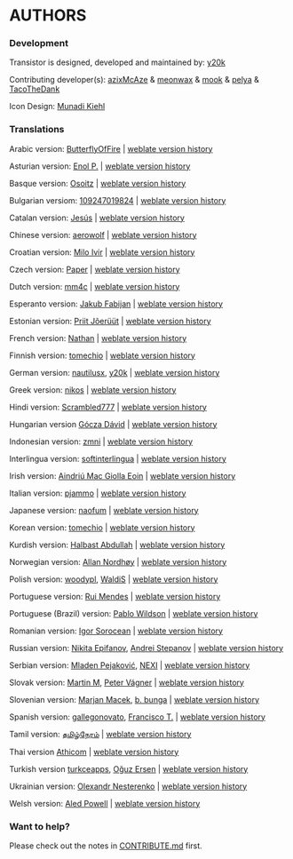 AUTHORS
=======

### Development
Transistor is designed, developed and maintained by: [y20k](https://codeberg.org/y20k)

Contributing developer(s): [azixMcAze](https://github.com/azixMcAze) & [meonwax](https://github.com/meonwax) & [mook](https://github.com/mook) & [pelya](https://github.com/pelya) & [TacoTheDank](https://github.com/TacoTheDank)

Icon Design: [Munadi Kiehl](https://github.com/munadikieh)

### Translations
Arabic version: [ButterflyOfFire](https://hosted.weblate.org/user/boffire/) | [weblate version history](https://hosted.weblate.org/changes/?lang=ar&project=transistor)

Asturian version: [Enol P.](https://hosted.weblate.org/user/enolp/) | [weblate version history](https://hosted.weblate.org/changes/?lang=ast&project=transistor)

Basque version: [Osoitz](https://hosted.weblate.org/user/osoitz/) | [weblate version history](https://hosted.weblate.org/changes/?lang=eu&project=transistor)

Bulgarian versiom: [109247019824](https://hosted.weblate.org/user/109247019824) | [weblate version history](https://hosted.weblate.org/changes/?lang=bg&project=transistor)

Catalan version: [Jesús](https://hosted.weblate.org/user/zagur/) | [weblate version history](https://hosted.weblate.org/changes/?lang=ca&project=transistor)

Chinese version: [aerowolf](https://hosted.weblate.org/user/aerowolf/) | [weblate version history](https://hosted.weblate.org/changes/?lang=zh_Hans&project=transistor)

Croatian version: [Milo Ivir](https://hosted.weblate.org/user/milotype/) | [weblate version history](https://hosted.weblate.org/changes/?lang=hr&project=transistor)

Czech version: [Paper](https://hosted.weblate.org/user/Paper/) | [weblate version history](https://hosted.weblate.org/changes/?lang=cs&project=transistor)

Dutch version: [mm4c](https://hosted.weblate.org/user/mm4c/) | [weblate version history](https://hosted.weblate.org/changes/?lang=nl&project=transistor)

Esperanto version: [Jakub Fabijan](https://hosted.weblate.org/user/JakubFabijan/) | [weblate version history](https://hosted.weblate.org/changes/?lang=eo&project=transistor)

Estonian version: [Priit Jõerüüt](https://hosted.weblate.org/user/jrthwlate/) | [weblate version history](https://hosted.weblate.org/changes/?lang=est&project=transistor)

French version: [Nathan](https://hosted.weblate.org/user/NathanBnm/) | [weblate version history](https://hosted.weblate.org/changes/?lang=fr&project=transistor)

Finnish version: [tomechio](https://hosted.weblate.org/user/tomechio/) | [weblate version history](https://hosted.weblate.org/changes/?lang=fi&project=transistor)

German version: [nautilusx](https://hosted.weblate.org/user/nautilusx/), [y20k](https://codeberg.org/y20k) | [weblate version history](https://hosted.weblate.org/changes/?lang=de&project=transistor)

Greek version: [nikos](https://hosted.weblate.org/user/nikoss/) | [weblate version history](https://hosted.weblate.org/changes/?lang=el&project=transistor)

Hindi version: [Scrambled777](https://hosted.weblate.org/user/Scrambled777/) | [weblate version history](https://hosted.weblate.org/changes/?lang=hi&project=transistor)

Hungarian version [Gócza Dávid](https://hosted.weblate.org/user/gczdvd/) | [weblate version history](https://hosted.weblate.org/changes/?lang=hu&project=transistor)

Indonesian version: [zmni](https://hosted.weblate.org/user/zmni/) | [weblate version history](https://hosted.weblate.org/changes/?lang=id&project=transistor)

Interlingua version: [softinterlingua](https://codeberg.org/softinterlingua) |  [weblate version history](https://hosted.weblate.org/changes/?lang=ia&project=transistor)

Irish version: [Aindriú Mac Giolla Eoin](https://hosted.weblate.org/user/aindriu80/) | [weblate version history](https://hosted.weblate.org/changes/browse/transistor/-/ga/)

Italian version: [pjammo](https://hosted.weblate.org/user/pjammo/) | [weblate version history](https://hosted.weblate.org/changes/?lang=it&project=transistor)

Japanese version: [naofum](https://hosted.weblate.org/user/naofum/) | [weblate version history](https://hosted.weblate.org/changes/?lang=ja&project=transistor)

Korean version: [tomechio](https://hosted.weblate.org/user/sarami/) | [weblate version history](https://hosted.weblate.org/changes/?lang=ko&project=transistor)

Kurdish version: [Halbast Abdullah](https://hosted.weblate.org/user/halbast/) | [weblate version history](https://hosted.weblate.org/changes/browse/transistor/-/ckb/)

Norwegian version: [Allan Nordhøy](https://hosted.weblate.org/user/kingu/) | [weblate version history](https://hosted.weblate.org/changes/?lang=nb_NO&project=transistor)

Polish version: [woodypl](https://hosted.weblate.org/user/woodypl/), [WaldiS](https://hosted.weblate.org/user/WaldiS/) | [weblate version history](https://hosted.weblate.org/changes/?lang=pl&project=transistor)

Portuguese version: [Rui Mendes](https://hosted.weblate.org/user/tonela/) |  [weblate version history](https://hosted.weblate.org/changes/?lang=pt&project=transistor)

Portuguese (Brazil) version: [Pablo Wildson](https://hosted.weblate.org/user/Karioca/) |  [weblate version history](https://hosted.weblate.org/changes/?lang=pt_BR&project=transistor)

Romanian version: [Igor Sorocean](https://hosted.weblate.org/user/ygorigor/) | [weblate version history](https://hosted.weblate.org/changes/?lang=ro&project=transistor)

Russian version: [Nikita Epifanov](https://hosted.weblate.org/user/Nikets/), [Andrei Stepanov](https://hosted.weblate.org/user/adem/) | [weblate version history](https://hosted.weblate.org/changes/?lang=ru&project=transistor)

Serbian version: [Mladen Pejaković](https://hosted.weblate.org/user/pejakm/), [NEXI](https://hosted.weblate.org/user/nexi/) | [weblate version history](https://hosted.weblate.org/changes/?lang=sr&project=transistor)

Slovak version: [Martin M](https://hosted.weblate.org/user/McLenin666/), [Peter Vágner](https://hosted.weblate.org/user/pvagner/) | [weblate version history](https://hosted.weblate.org/changes/?lang=sk&project=transistor)

Slovenian version: [Marjan Macek](https://hosted.weblate.org/user/macek/), [b. bunga](https://hosted.weblate.org/user/bungabunga/) | [weblate version history](https://hosted.weblate.org/changes/?lang=sl&project=transistor)

Spanish version: [gallegonovato](https://hosted.weblate.org/user/gallegonovato/), [Francisco T.](https://hosted.weblate.org/user/franciscot/) | [weblate version history](https://hosted.weblate.org/changes/?lang=es&project=transistor)

Tamil version: [தமிழ்நேரம்](https://hosted.weblate.org/user/TamilNeram/) | [weblate version history](https://hosted.weblate.org/changes/?lang=ta&project=transistor)

Thai version [Athicom](https://hosted.weblate.org/user/ViTy/) | [weblate version history](https://hosted.weblate.org/changes/?lang=th&project=transistor)

Turkish version [turkceapps](https://hosted.weblate.org/user/turkceapps/), [Oğuz Ersen](https://hosted.weblate.org/user/ersen/) | [weblate version history](https://hosted.weblate.org/changes/?lang=tr&project=transistor)

Ukrainian version: [Olexandr Nesterenko](https://hosted.weblate.org/user/burunduk/) | [weblate version history](https://hosted.weblate.org/changes/?lang=uk&project=transistor)

Welsh version: [Aled Powell](https://hosted.weblate.org/user/Cymrodor/) | [weblate version history](https://hosted.weblate.org/changes/?lang=cy&project=transistor)

### Want to help?
Please check out the notes in [CONTRIBUTE.md](https://codeberg.org/y20k/transistor/src/branch/master/CONTRIBUTE.md) first.